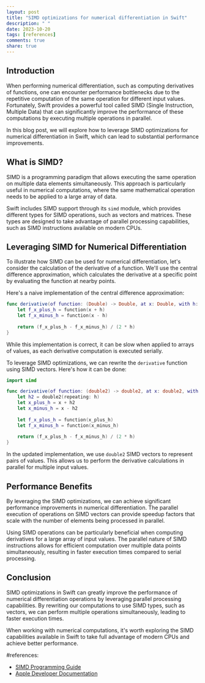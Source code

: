 ```yaml
---
layout: post
title: "SIMD optimizations for numerical differentiation in Swift"
description: " "
date: 2023-10-20
tags: [references]
comments: true
share: true
---
```


## Introduction

When performing numerical differentiation, such as computing derivatives of functions, one can encounter performance bottlenecks due to the repetitive computation of the same operation for different input values. Fortunately, Swift provides a powerful tool called SIMD (Single Instruction, Multiple Data) that can significantly improve the performance of these computations by executing multiple operations in parallel.

In this blog post, we will explore how to leverage SIMD optimizations for numerical differentiation in Swift, which can lead to substantial performance improvements.

## What is SIMD?

SIMD is a programming paradigm that allows executing the same operation on multiple data elements simultaneously. This approach is particularly useful in numerical computations, where the same mathematical operation needs to be applied to a large array of data.

Swift includes SIMD support through its `simd` module, which provides different types for SIMD operations, such as vectors and matrices. These types are designed to take advantage of parallel processing capabilities, such as SIMD instructions available on modern CPUs.

## Leveraging SIMD for Numerical Differentiation

To illustrate how SIMD can be used for numerical differentiation, let's consider the calculation of the derivative of a function. We'll use the central difference approximation, which calculates the derivative at a specific point by evaluating the function at nearby points.

Here's a naive implementation of the central difference approximation:

```swift
func derivative(of function: (Double) -> Double, at x: Double, with h: Double) -> Double {
    let f_x_plus_h = function(x + h)
    let f_x_minus_h = function(x - h)
    
    return (f_x_plus_h - f_x_minus_h) / (2 * h)
}
```

While this implementation is correct, it can be slow when applied to arrays of values, as each derivative computation is executed serially.

To leverage SIMD optimizations, we can rewrite the `derivative` function using SIMD vectors. Here's how it can be done:

```swift
import simd

func derivative(of function: (double2) -> double2, at x: double2, with h: Double) -> double2 {
    let h2 = double2(repeating: h)
    let x_plus_h = x + h2
    let x_minus_h = x - h2
    
    let f_x_plus_h = function(x_plus_h)
    let f_x_minus_h = function(x_minus_h)
    
    return (f_x_plus_h - f_x_minus_h) / (2 * h)
}
```

In the updated implementation, we use `double2` SIMD vectors to represent pairs of values. This allows us to perform the derivative calculations in parallel for multiple input values.

## Performance Benefits

By leveraging the SIMD optimizations, we can achieve significant performance improvements in numerical differentiation. The parallel execution of operations on SIMD vectors can provide speedup factors that scale with the number of elements being processed in parallel.

Using SIMD operations can be particularly beneficial when computing derivatives for a large array of input values. The parallel nature of SIMD instructions allows for efficient computation over multiple data points simultaneously, resulting in faster execution times compared to serial processing.

## Conclusion

SIMD optimizations in Swift can greatly improve the performance of numerical differentiation operations by leveraging parallel processing capabilities. By rewriting our computations to use SIMD types, such as vectors, we can perform multiple operations simultaneously, leading to faster execution times.

When working with numerical computations, it's worth exploring the SIMD capabilities available in Swift to take full advantage of modern CPUs and achieve better performance.

#references: 
- [SIMD Programming Guide](https://developer.apple.com/documentation/swift/simd_programming_guide)
- [Apple Developer Documentation](https://developer.apple.com/documentation/simd)